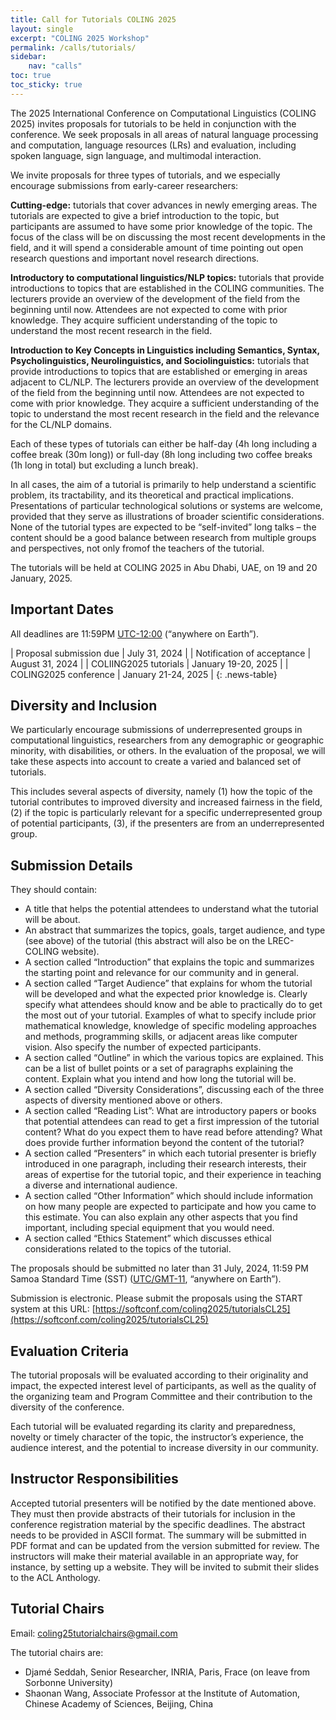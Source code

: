 ```yaml
---
title: Call for Tutorials COLING 2025
layout: single
excerpt: "COLING 2025 Workshop"
permalink: /calls/tutorials/
sidebar: 
    nav: "calls"
toc: true
toc_sticky: true
---
```


The 2025 International Conference on Computational Linguistics (COLING 2025) invites proposals for tutorials to be held in conjunction with the conference. We seek proposals in all areas of natural language processing and computation, language resources (LRs) and evaluation, including spoken language, sign language, and multimodal interaction.

We invite proposals for three types of tutorials, and we especially encourage submissions from early-career researchers:

**Cutting-edge:** tutorials that cover advances in newly emerging areas. The tutorials are expected to give a brief introduction to the topic, but participants are assumed to have some prior knowledge of the topic. The focus of the class will be on discussing the most recent developments in the field, and it will spend a considerable amount of time pointing out open research questions and important novel research directions.

**Introductory to computational linguistics/NLP topics:** tutorials that provide introductions to topics that are established in the COLING communities. The lecturers provide an overview of the development of the field from the beginning until now. Attendees are not expected to come with prior knowledge. They acquire sufficient understanding of the topic to understand the most recent research in the field.

**Introduction to Key Concepts in Linguistics including Semantics, Syntax, Psycholinguistics, Neurolinguistics, and Sociolinguistics:** tutorials that provide introductions to topics that are established or emerging in areas adjacent to CL/NLP. The lecturers provide an overview of the development of the field from the beginning until now. Attendees are not expected to come with prior knowledge. They acquire a sufficient understanding of the topic to understand the most recent research in the field and the relevance for the CL/NLP domains.

Each of these types of tutorials can either be half-day (4h long including a coffee break (30m long)) or full-day (8h long including two coffee breaks (1h long in total) but excluding a lunch break).

In all cases, the aim of a tutorial is primarily to help understand a scientific problem, its tractability, and its theoretical and practical implications. Presentations of particular technological solutions or systems are welcome, provided that they serve as illustrations of broader scientific considerations. None of the tutorial types are expected to be “self-invited” long talks – the content should be a good balance between research from multiple groups and perspectives, not only fromof the teachers of the tutorial.

The tutorials will be held at COLING 2025 in Abu Dhabi, UAE, on 19 and 20 January, 2025.

## Important Dates

All deadlines are 11:59PM [UTC-12:00](https://www.timeanddate.com/time/zone/timezone/utc-12) (“anywhere on Earth”).

<style>
.news-table { font-size: .9em; table-layout: fixed; text-align: left; }
.news-table tr td:nth-child(1) { font-weight: bold; width: 80em; }
.news-table tr td:nth-child(2) { width: 55em; }
</style>

| Proposal submission due | July 31, 2024 |
| Notification of acceptance | August 31, 2024 |
| COLIING2025 tutorials | January 19-20, 2025 |
| COLING2025 conference | January 21-24, 2025 |
{: .news-table}

## Diversity and Inclusion

We particularly encourage submissions of underrepresented groups in computational linguistics, researchers from any demographic or geographic minority, with disabilities, or others. In the evaluation of the proposal, we will take these aspects into account to create a varied and balanced set of tutorials.

This includes several aspects of diversity, namely (1) how the topic of the tutorial contributes to improved diversity and increased fairness in the field, (2) if the topic is particularly relevant for a specific underrepresented group of potential participants, (3), if the presenters are from an underrepresented group.

## Submission Details

They should contain:
- A title that helps the potential attendees to understand what the tutorial will be about.
- An abstract that summarizes the topics, goals, target audience, and type (see above) of the tutorial (this abstract will also be on the LREC-COLING website).
- A section called “Introduction” that explains the topic and summarizes the starting point and relevance for our community and in general.
- A section called “Target Audience” that explains for whom the tutorial will be developed and what the expected prior knowledge is. Clearly specify what attendees should know and be able to practically do to get the most out of your tutorial. Examples of what to specify include prior mathematical knowledge, knowledge of specific modeling approaches and methods, programming skills, or adjacent areas like computer vision. Also specify the number of expected participants.
- A section called “Outline” in which the various topics are explained. This can be a list of bullet points or a set of paragraphs explaining the content. Explain what you intend and how long the tutorial will be.
- A section called “Diversity Considerations”, discussing each of the three aspects of diversity mentioned above or others.
- A section called “Reading List”: What are introductory papers or books that potential attendees can read to get a first impression of the tutorial content? What do you expect them to have read before attending? What does provide further information beyond the content of the tutorial?
- A section called “Presenters” in which each tutorial presenter is briefly introduced in one paragraph, including their research interests, their areas of expertise for the tutorial topic, and their experience in teaching a diverse and international audience.
- A section called “Other Information” which should include information on how many people are expected to participate and how you came to this estimate. You can also explain any other aspects that you find important, including special equipment that you would need.
- A section called “Ethics Statement” which discusses ethical considerations related to the topics of the tutorial.

The proposals should be submitted no later than 31 July, 2024, 11:59 PM Samoa Standard Time (SST) ([UTC/GMT-11](https://www.timeanddate.com/time/zone/timezone/utc-11), “anywhere on Earth”).

Submission is electronic. Please submit the proposals using the START system at this URL: [https://softconf.com/coling2025/tutorialsCL25](https://softconf.com/coling2025/tutorialsCL25)


## Evaluation Criteria

The tutorial proposals will be evaluated according to their originality and impact, the expected interest level of participants, as well as the quality of the organizing team and Program Committee and their contribution to the diversity of the conference.

Each tutorial will be evaluated regarding its clarity and preparedness, novelty or timely character of the topic, the instructor’s experience, the audience interest, and the potential to increase diversity in our community.

## Instructor Responsibilities

Accepted tutorial presenters will be notified by the date mentioned above. They must then provide abstracts of their tutorials for inclusion in the conference registration material by the specific deadlines. The abstract needs to be provided in ASCII format. The summary will be submitted in PDF format and can be updated from the version submitted for review. The instructors will make their material available in an appropriate way, for instance, by setting up a website. They will be invited to submit their slides to the ACL Anthology.

## Tutorial Chairs

Email: [coling25tutorialchairs@gmail.com](mailto:coling25tutorialchairs@gmail.com)

The tutorial chairs are:

- Djamé Seddah, Senior Researcher, INRIA, Paris, Frace  (on leave from Sorbonne University)
- Shaonan Wang, Associate Professor at the Institute of Automation, Chinese Academy of Sciences, Beijing, China